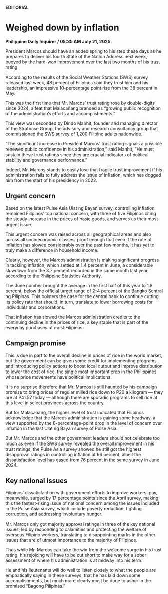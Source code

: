 **EDITORIAL**

# Weighed down by inflation

****Philippine Daily Inquirer / 05:35 AM July 21, 2025****

President Marcos should have an added spring to his step these days as he prepares to deliver his fourth State of the Nation Address next week, buoyed by the hard-won improvement over the last two months of his trust rating.

According to the results of the Social Weather Stations (SWS) survey released last week, 48 percent of Filipinos said they trust him and his leadership, an impressive 10-percentage point rise from the 38 percent in May. 

This was the first time that Mr. Marcos’ trust rating rose by double-digits since 2024, a feat that Malacañang branded as “growing public recognition of the administration’s efforts and accomplishments.”

This view was seconded by Dindo Manhit, founder and managing director of the Stratbase Group, the advisory and research consultancy group that commissioned the SWS survey of 1,200 Filipino adults nationwide. 

“The significant increase in President Marcos’ trust rating signals a possible renewed public confidence in his administration,” said Manhit, “He must sustain these trust ratings since they are crucial indicators of political stability and governance performance.”

Indeed, Mr. Marcos stands to easily lose that fragile trust improvement if his administration fails to fully address the issue of inflation, which has dogged him from the start of his presidency in 2022. 

## Urgent concern

Based on the latest Pulse Asia Ulat ng Bayan survey, controlling inflation remained Filipinos’ top national concern, with three of five Filipinos citing the steady increase in the prices of basic goods, and serves as their most urgent issue.

This urgent concern was raised across all geographical areas and also across all socioeconomic classes, proof enough that even if the rate of inflation has slowed considerably over the past few months, it has yet to truly make a difference in household income. 

Clearly, however, the Marcos administration is making significant progress in tackling inflation, which settled at 1.4 percent in June, a considerable slowdown from the 3.7 percent recorded in the same month last year, according to the Philippine Statistics Authority.

The June number brought the average in the first half of this year to 1.8 percent, below the official target range of 2-4 percent of the Bangko Sentral ng Pilipinas. This bolsters the case for the central bank to continue cutting its policy rate that should, in turn, translate to lower borrowing costs for individuals and corporations.

That inflation has slowed the Marcos administration credits to the continuing decline in the prices of rice, a key staple that is part of the everyday purchases of most Filipinos.

## Campaign promise

This is due in part to the overall decline in prices of rice in the world market, but the government can be given some credit for implementing programs and introducing policy actions to boost local output and improve distribution to lower the cost of rice, the single most important crop in the Philippines whose price movements have political implications.

It is no surprise therefore that Mr. Marcos is still haunted by his campaign promise to bring prices of regular milled rice down to P20 a kilogram — they are at P41.57 today — although there are sporadic programs to sell rice at this level in select provinces across the country.

But for Malacañang, the higher level of trust indicated that Filipinos acknowledge that the Marcos administration is gaining some headway, a view supported by the 8-percentage-point drop in the level of concern over inflation in the last Ulat ng Bayan survey of Pulse Asia.

But Mr. Marcos and the other government leaders should not celebrate too much as even if the SWS survey revealed the overall improvement in his trust ratings, the Pulse Asia survey showed he still got the highest disapproval ratings in controlling inflation at 66 percent, albeit the dissatisfaction level has eased from 76 percent in the same survey in June 2024.

## Key national issues

Filipinos’ dissatisfaction with government efforts to improve workers’ pay, meanwhile, surged by 17 percentage points since the April survey, making this the fastest-rising issue of national concern among the issues included in the Pulse Asia survey, which include poverty reduction, fighting corruption, and addressing involuntary hunger.

Mr. Marcos only got majority approval ratings in three of the key national issues, led by responding to calamities and protecting the welfare of overseas Filipino workers, translating to disappointing marks in the other issues that are of utmost importance to the majority of Filipinos. 

Thus while Mr. Marcos can take the win from the welcome surge in his trust rating, his rejoicing will have to be cut short to make way for a sober assessment of where his administration is at midway into his term.

He and his lieutenants will do well to listen closely to what the people are emphatically saying in these surveys, that he has laid down some accomplishments, but much more clearly must be done to usher in the promised “Bagong Pilipinas.”